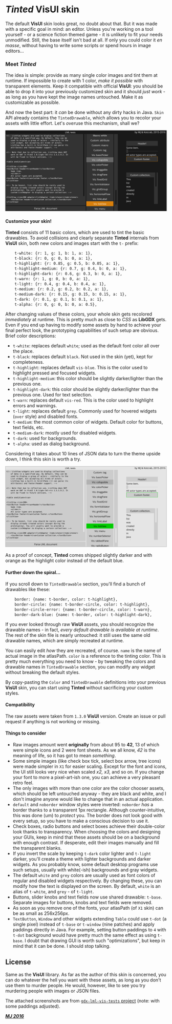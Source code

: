 # *Tinted* VisUI skin

The default **VisUI** skin looks great, no doubt about that. But it was made with a specific goal in mind: an editor. Unless you're working on a tool yourself - or a science fiction themed game - it is unlikely to fit your needs unmodified. Still, the base itself isn't bad at all. If only you could color it *en masse*, without having to write some scripts or spend hours in image editors...

### Meet *Tinted*

The idea is simple: provide as many single color images and tint them at runtime. If impossible to create with 1 color, *make it possible* with transparent elements. Keep it compatible with official **VisUI**: you should be able to drop it into your previously customized skin and it should *just work* - as long as you have kept the image names untouched. Make it as customizable as possible.

And now the best part: it *can* be done without any dirty hacks in Java. `Skin` API already contains the `TintedDrawable`, which allows you to recolor your assets with little effort. Let's *over*use this mechanism, shall we?

![Tinted](tinted-dark.png)

#### Customize your skin!

**Tinted** consists of 11 basic colors, which are used to tint the basic drawables. To avoid collisions and clearly separate **Tinted** internals from **VisUI** skin, both new colors and images start with the `t-` prefix:
```
	t-white: {r: 1, g: 1, b: 1, a: 1},
	t-black: {r: 0, g: 0, b: 0, a: 1},
	t-highlight: {r: 0.85, g: 0.5, b: 0.05, a: 1},
	t-highlight-medium: {r: 0.7, g: 0.4, b: 0, a: 1},
	t-highlight-dark: {r: 0.6, g: 0.3, b: 0, a: 1},
	t-warn: {r: 1, g: 0, b: 0, a: 1},
	t-light: {r: 0.4, g: 0.4, b: 0.4, a: 1},
	t-medium: {r: 0.2, g: 0.2, b: 0.2, a: 1},
	t-medium-dark: {r: 0.15, g: 0.15, b: 0.15, a: 1},
	t-dark: {r: 0.1, g: 0.1, b: 0.1, a: 1},
	t-alpha: {r: 0, g: 0, b: 0, a: 0.5},
```

After changing values of these colors, your whole skin gets recolored *immediately* at runtime. This is pretty much as close to *CSS* as **LibGDX** gets. Even if you end up having to modify some assets by hand to achieve your final perfect look, the prototyping capabilities of such setup are obvious. Brief color descriptions:

- `t-white`: replaces default `white`; used as the default font color all over the place.
- `t-black`: replaces default `black`. Not used in the skin (yet), kept for completeness.
- `t-highlight`: replaces default `vis-blue`. This is the color used to highlight pressed and focused widgets.
- `t-highlight-medium`: this color should be slightly darker/lighter than the previous one.
- `t-highlight-dark`: this color should be slightly darker/lighter than the previous one. Used for text selection.
- `t-warn`: replaces default `vis-red`. This is the color used to highlight errors and warnings.
- `t-light`: replaces default `grey`. Commonly used for hovered widgets (`over` style) and disabled fonts.
- `t-medium`: the most common color of widgets. Default color for buttons, text fields, etc.
- `t-medium-dark`: mostly used for disabled widgets.
- `t-dark`: used for backgrounds.
- `t-alpha`: used as dialog background.

Considering it takes about 10 lines of JSON data to turn the theme upside down, I think this skin is worth a try.

![Tinted](tinted-white.png)

As a proof of concept, **Tinted** comes shipped slightly darker and with orange as the highlight color instead of the default blue.

#### Further down the spiral...

If you scroll down to `TintedDrawable` section, you'll find a bunch of drawables like these:
```
	border: {name: t-border, color: t-highlight},
	border-circle: {name: t-border-circle, color: t-highlight},
	border-circle-error: {name: t-border-circle, color: t-warn},
	border-dark-blue: {name: t-border, color: t-highlight-dark},
```

If you ever looked through raw **VisUI** assets, you should recognize the drawable names - in fact, *every default drawable is available at runtime*. The rest of the skin file is nearly untouched: it still uses the same old drawable names, which are simply recreated at runtime.

You can easily edit *how* they are recreated, of course. `name` is the name of actual image in the atlasPath. `color` is a reference to the tinting color. This is pretty much everything you need to know - by tweaking the colors and drawable names in `TintedDrawable` section, you can modify any widget without breaking the default styles.

By copy-pasting the `Color` and `TintedDrawable` definitions into your previous **VisUI** skin, you can start using **Tinted** without sacrificing your custom styles.

#### Compatibility

The raw assets were taken from `1.3.0` **VisUI** version. Create an issue or pull request if anything is not working or missing.

#### Things to consider

- Raw images amount went **originally** from about 95 to **42**, 13 of which were simple icons and 2 were font sheets. As we all know, *42* is the meaning of life, so it has got to mean *something*.
- Some simple images (like check box tick, select box arrow, tree icons) were made simpler in `X1` for easier scaling. Except for the font and icons, the UI still looks very nice when scaled *x2, x3,* and so on. If you change your font to more a pixel-art-ish one, you can achieve a very pleasant retro feel.
- The only images with more than one color are the color chooser assets, which should be left untouched anyway - they are black and white, and I don't imagine anyone would like to change that in an actual application.
- `default` and `noborder` window styles were inverted: `noborder` *has* a border thanks to a transparent 1px rectangle. Although counter-intuitive, this was done (um) to *protect* you. The border does not look good with every setup, so you have to make a conscious decision to use it.
- Check boxes, radio buttons and select boxes achieve their double-color look thanks to transparency. When choosing the colors and designing your GUIs, keep in mind that these assets should be on a background with enough contrast. If desperate, edit their images manually and fill the transparent blanks.
- If you invert the scale by keeping `t-dark` color lighter and `t-light` darker, you'll create a theme with lighter backgrounds and darker widgets. As you probably know, some default desktop programs use such setups, usually with white(-ish) backgrounds and gray widgets.
- The default `white` and `grey` colors are usually used as font colors of regular and disabled widgets respectively. By changing these, you can modify how the text is displayed on the screen. By default, `white` is an alias of `t-white`, and `grey` - of `t-light`.
- Buttons, slider knobs and text fields now use shared drawable: `t-base`. Separate images for buttons, knobs and text fields were removed.
- As soon as you remove one of the fonts, your atlasPath (of `X1` skin) can be as small as 256x256px.
- `TextButton`, `Window` and other widgets extending `Table` could use `t-dot` (a single pixel) instead of `t-base` or `t-window` (nine patches) and apply paddings directly in Java. For example, setting button paddings to `4` with `t-dot` background would have pretty much the same effect as using `t-base`. I doubt that drawing GUI is worth such "optimizations", but keep in mind that it can be done. I should stop talking.

## License

Same as the **VisUI** library. As far as the author of this skin is concerned, you can do whatever the hell you want with these assets, as long as you don't use them to murder people. He would, however, like to see you try murdering people with images or JSON files.

The attached screenshots are from [`gdx-lml-vis-tests` project](https://github.com/czyzby/gdx-lml/tree/master/examples/gdx-lml-vis-tests) (note: with some paddings adjusted).

***[MJ 2016](https://github.com/czyzby/gdx-lml)***
